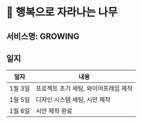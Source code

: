 # 🌳 행복으로 자라나는 나무

## 서비스명: GROWING

## 일지
|일자|내용|
|------|---|
|1월 3일|프로젝트 초기 세팅, 와이어프레임 제작|
|1월 5일|디자인 시스템 세팅, 시안 제작|
|1월 6일|시안 제작 완료|